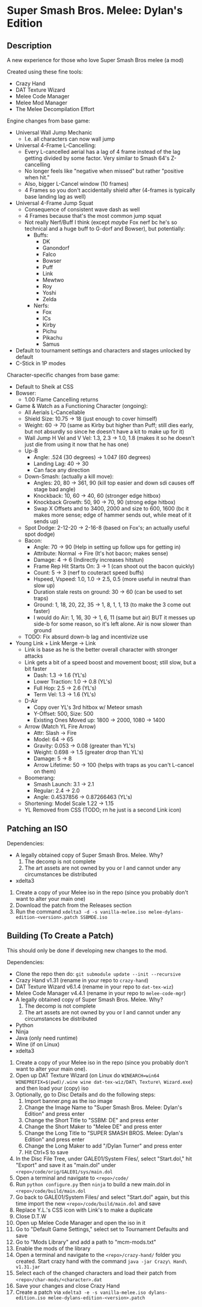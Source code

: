 # Super Smash Bros. Melee: Dylan's Edition

## Description

A new experience for those who love Super Smash Bros melee (a mod)

Created using these fine tools:

- Crazy Hand
- DAT Texture Wizard
- Melee Code Manager
- Melee Mod Manager
- The Melee Decompilation Effort

Engine changes from base game:

- Universal Wall Jump Mechanic
   + I.e. all characters can now wall jump
- Universal 4-Frame L-Cancelling:
   + Every L-cancelled aerial has a lag of 4 frame instead of the lag getting divided by some factor. Very similar to Smash 64's Z-cancelling
   + No longer feels like "negative when missed" but rather "positive when hit."
   + Also, bigger L-Cancel window (10 frames)
   + 4 Frames so you don't accidentally shield after (4-frames is typically base landing lag as well)
- Universal 4-Frame Jump Squat
   + Consequence of consistent wave dash as well
   + 4 Frames because that's the most common jump squat
   + Not really Nerf/Buff I think (except *maybe* Fox nerf bc he's so technical and a huge buff to G-dorf and Bowser), but potentially:
      * Buffs:
         - DK
         - Ganondorf
         - Falco
         - Bowser
         - Puff
         - Link
         - Mewtwo
         - Roy
         - Yoshi
         - Zelda
      * Nerfs:
         - Fox
         - ICs
         - Kirby
         - Pichu
         - Pikachu
         - Samus
- Default to tournament settings and characters and stages unlocked by default
- C-Stick in 1P modes

Character-specific changes from base game:

- Default to Sheik at CSS
- Bowser:
   + 1.00 Flame Cancelling returns
- Game & Watch as a Functioning Character (ongoing):
   + All Aerials L-Cancellable
   + Shield Size: 10.75 -> 18 (just enough to cover himself)
   + Weight: 60 -> 70 (same as Kirby but higher than Puff; still dies early, but not absurdly so since he doesn't have a kit to make up for it)
   + Wall Jump H Vel and V Vel: 1.3, 2.3 -> 1.0, 1.8 (makes it so he doesn't just die from using it now that he has one)
   + Up-B
      * Angle: .524 (30 degrees) -> 1.047 (60 degrees)
      * Landing Lag: 40 -> 30
      * Can face any direction
   + Down-Smash: (actually a kill move):
      * Angles: 20, 80 -> 361, 90 (kill top easier and down sdi causes off stage bad angle)
      * Knockback: 10, 60 -> 40, 60 (stronger edge hitbox)
      * Knockback Growth: 50, 90 -> 70, 90 (strong edge hitbox)
      * Swap X Offsets and to 3400, 2000 and size to 600, 1600 (bc it makes more sense; edge of hammer sends out, while meat of it sends up)
   + Spot Dodge: 2-12-20 -> 2-16-8 (based on Fox's; an actually useful spot dodge)
   + Bacon:
      * Angle: 70 -> 90 (Help in setting up follow ups for getting in)
      * Attribute: Normal -> Fire (It's hot bacon; makes sense)
      * Damage: 4 -> 6 (Indirectly increases hitstun)
      * Frame Rep Hit Starts On: 3 -> 1 (can shoot out the bacon quickly)
      * Count: 5 -> 3 (nerf to couteract speed buffs)
      * Hspeed, Vspeed: 1.0, 1.0 -> 2.5, 0.5 (more useful in neutral than slow up)
      * Duration stale rests on ground: 30 -> 60 (can be used to set traps)
      * Ground: 1, 18, 20, 22, 35 -> 1, 8, 1, 1, 13 (to make the 3 come out faster)
      * I would do Air: 1, 16, 30 -> 1, 6, 11 (same but air) BUT it messes up side-b for some reason, so it's left alone. Air is now slower than ground
   + TODO: Fix absurd down-b lag and incentivize use
- Young Link + Link Merge -> Link
   + Link is base as he is the better overall character with stronger attacks
   + Link gets a bit of a speed boost and movement boost; still slow, but a bit faster
      - Dash: 1.3 -> 1.6 (YL's)
      - Lower Traction: 1.0 -> 0.8 (YL's)
      - Full Hop: 2.5 -> 2.6 (YL's)
      - Term Vel: 1.3 -> 1.6 (YL's)
   + D-Air
      - Copy over YL's 3rd hitbox w/ Meteor smash
      - Y-Offset: 500, Size: 500
      - Existing Ones Moved up: 1800 -> 2000, 1080 -> 1400
   + Arrow (Match YL Fire Arrow)
      - Attr: Slash -> Fire
      - Model: 64 -> 65
      - Gravity: 0.053 -> 0.08 (greater than YL's)
      - Weight: 0.698 -> 1.5 (greater drop than YL's)
      - Damage: 5 -> 8
      - Arrow Lifetime: 50 -> 100 (helps with traps as you can't L-cancel on them)
   + Boomerang:
      - Smash Launch: 3.1 -> 2.1
      - Regular: 2.4 -> 2.0
      - Angle: 0.4537856 -> 0.87266463 (YL's)
   + Shortening: Model Scale 1.22 -> 1.15
   + YL Removed from CSS (TODO; rn he just is a second Link icon)

## Patching an ISO

Dependencies:
 
- A legally obtained copy of Super Smash Bros. Melee. Why?
   1) The decomp is not complete
   2) The art assets are not owned by you or I and cannot under any circumstances be distributed
- xdelta3

1. Create a copy of your Melee iso in the repo (since you probably don't want to alter your main one)
2. Download the patch from the Releases section
3. Run the command `xdelta3 -d -s vanilla-melee.iso melee-dylans-edition-<version>.patch SSBMDE.iso`

## Building (To Create a Patch)

This should only be done if developing new changes to the mod.

Dependencies:

- Clone the repo then do: `git submodule update --init --recursive`
- Crazy Hand v1.31 (rename in your repo to `crazy-hand`)
- DAT Texture Wizard v6.1.4 (rename in your repo to `dat-tex-wiz`)
- Melee Code Manager v4.4.1 (rename in your repo to `melee-code-mgr`)
- A legally obtained copy of Super Smash Bros. Melee. Why?
   1) The decomp is not complete
   2) The art assets are not owned by you or I and cannot under any circumstances be distributed
- Python
- Ninja
- Java (only need runtime)
- Wine (if on Linux)
- xdelta3

1. Create a copy of your Melee iso in the repo (since you probably don't want to alter your main one).
2. Open up DAT Texture Wizard (on Linux do `WINEARCH=win64 WINEPREFIX=$(pwd)/.wine wine dat-tex-wiz/DAT\ Texture\ Wizard.exe`) and then load your (copy) iso
3. Optionally, go to Disc Details and do the following steps:
   1. Import banner.png as the iso image
   2. Change the Image Name to "Super Smash Bros. Melee: Dylan's Edition" and press enter
   3. Change the Short Title to "SSBM: DE" and press enter
   4. Change the Short Maker to "Melee DE" and press enter
   5. Change the Long Title to "SUPER SMASH BROS. Melee: Dylan's Edition" and press enter
   6. Change the Long Maker to add "/Dylan Turner" and press enter
   7. Hit Ctrl+S to save
4. In the Disc File Tree, under GALE01/System Files/, select "Start.dol," hit "Export" and save it as "main.dol" under `<repo>/code/orig/GALE01/sys/main.dol`
5. Open a terminal and navigate to `<repo>/code/`
6. Run `python configure.py` then `ninja` to build a new main.dol in `<repo>/code/build/main.dol`
7. Go back to GALE01/System Files/ and select "Start.dol" again, but this time import the new `<repo>/code/build/main.dol` and save
8. Replace Y.L.'s CSS icon with Link's to make a duplicate
9. Close D.T.W
10. Open up Melee Code Manager and open the iso in it
11. Go to "Default Game Settings," select set to Tournament Defaults and save
12. Go to "Mods Library" and add a path to "mcm-mods.txt"
13. Enable the mods of the library
14. Open a terminal and navigate to the `<repo>/crazy-hand/` folder you created. Start crazy hand with the command `java -jar Crazy\ Hand\ v1.31.jar`
15. Select each of the changed characters and load their patch from `<repo>/char-mods/<character>.dat`
16. Save your changes and close Crazy Hand
17. Create a patch via `xdelta3 -e -s vanilla-melee.iso dylans-edition.iso melee-dylans-edition-<version>.patch`

